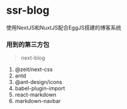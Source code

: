 # ssr-blog
使用NextJS和NuxtJS配合EggJS搭建的博客系统

### 用到的第三方包

> next-blog

1. @zeit/next-css
2. antd
3. @ant-design/icons
4. babel-plugin-import
5. react-markdown
6. markdown-navbar

